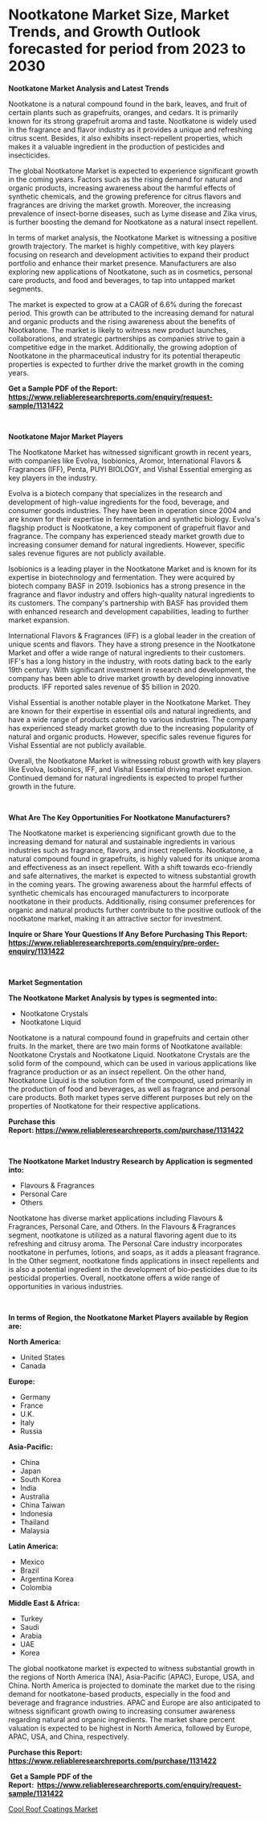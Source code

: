 <p><h1>Nootkatone Market Size, Market Trends, and Growth Outlook forecasted for period from 2023 to 2030</h1></p><p><strong>Nootkatone Market Analysis and Latest Trends</strong></p>
<p><p>Nootkatone is a natural compound found in the bark, leaves, and fruit of certain plants such as grapefruits, oranges, and cedars. It is primarily known for its strong grapefruit aroma and taste. Nootkatone is widely used in the fragrance and flavor industry as it provides a unique and refreshing citrus scent. Besides, it also exhibits insect-repellent properties, which makes it a valuable ingredient in the production of pesticides and insecticides.</p><p>The global Nootkatone Market is expected to experience significant growth in the coming years. Factors such as the rising demand for natural and organic products, increasing awareness about the harmful effects of synthetic chemicals, and the growing preference for citrus flavors and fragrances are driving the market growth. Moreover, the increasing prevalence of insect-borne diseases, such as Lyme disease and Zika virus, is further boosting the demand for Nootkatone as a natural insect repellent.</p><p>In terms of market analysis, the Nootkatone Market is witnessing a positive growth trajectory. The market is highly competitive, with key players focusing on research and development activities to expand their product portfolio and enhance their market presence. Manufacturers are also exploring new applications of Nootkatone, such as in cosmetics, personal care products, and food and beverages, to tap into untapped market segments.</p><p>The market is expected to grow at a CAGR of 6.6% during the forecast period. This growth can be attributed to the increasing demand for natural and organic products and the rising awareness about the benefits of Nootkatone. The market is likely to witness new product launches, collaborations, and strategic partnerships as companies strive to gain a competitive edge in the market. Additionally, the growing adoption of Nootkatone in the pharmaceutical industry for its potential therapeutic properties is expected to further drive the market growth in the coming years.</p></p>
<p><strong>Get a Sample PDF of the Report:&nbsp; <a href="https://www.reliableresearchreports.com/enquiry/request-sample/1131422">https://www.reliableresearchreports.com/enquiry/request-sample/1131422</a></strong></p>
<p>&nbsp;</p>
<p><strong>Nootkatone Major Market Players</strong></p>
<p><p>The Nootkatone Market has witnessed significant growth in recent years, with companies like Evolva, Isobionics, Aromor, International Flavors & Fragrances (IFF), Penta, PUYI BIOLOGY, and Vishal Essential emerging as key players in the industry.</p><p>Evolva is a biotech company that specializes in the research and development of high-value ingredients for the food, beverage, and consumer goods industries. They have been in operation since 2004 and are known for their expertise in fermentation and synthetic biology. Evolva's flagship product is Nootkatone, a key component of grapefruit flavor and fragrance. The company has experienced steady market growth due to increasing consumer demand for natural ingredients. However, specific sales revenue figures are not publicly available.</p><p>Isobionics is a leading player in the Nootkatone Market and is known for its expertise in biotechnology and fermentation. They were acquired by biotech company BASF in 2019. Isobionics has a strong presence in the fragrance and flavor industry and offers high-quality natural ingredients to its customers. The company's partnership with BASF has provided them with enhanced research and development capabilities, leading to further market expansion.</p><p>International Flavors & Fragrances (IFF) is a global leader in the creation of unique scents and flavors. They have a strong presence in the Nootkatone Market and offer a wide range of natural ingredients to their customers. IFF's has a long history in the industry, with roots dating back to the early 19th century. With significant investment in research and development, the company has been able to drive market growth by developing innovative products. IFF reported sales revenue of $5 billion in 2020.</p><p>Vishal Essential is another notable player in the Nootkatone Market. They are known for their expertise in essential oils and natural ingredients, and have a wide range of products catering to various industries. The company has experienced steady market growth due to the increasing popularity of natural and organic products. However, specific sales revenue figures for Vishal Essential are not publicly available.</p><p>Overall, the Nootkatone Market is witnessing robust growth with key players like Evolva, Isobionics, IFF, and Vishal Essential driving market expansion. Continued demand for natural ingredients is expected to propel further growth in the future.</p></p>
<p>&nbsp;</p>
<p><strong>What Are The Key Opportunities For Nootkatone Manufacturers?</strong></p>
<p><p>The Nootkatone market is experiencing significant growth due to the increasing demand for natural and sustainable ingredients in various industries such as fragrance, flavors, and insect repellents. Nootkatone, a natural compound found in grapefruits, is highly valued for its unique aroma and effectiveness as an insect repellent. With a shift towards eco-friendly and safe alternatives, the market is expected to witness substantial growth in the coming years. The growing awareness about the harmful effects of synthetic chemicals has encouraged manufacturers to incorporate nootkatone in their products. Additionally, rising consumer preferences for organic and natural products further contribute to the positive outlook of the nootkatone market, making it an attractive sector for investment.</p></p>
<p><strong>Inquire or Share Your Questions If Any Before Purchasing This Report: <a href="https://www.reliableresearchreports.com/enquiry/pre-order-enquiry/1131422">https://www.reliableresearchreports.com/enquiry/pre-order-enquiry/1131422</a></strong></p>
<p>&nbsp;</p>
<p><strong>Market Segmentation</strong></p>
<p><strong>The Nootkatone Market Analysis by types is segmented into:</strong></p>
<p><ul><li>Nootkatone Crystals</li><li>Nootkatone Liquid</li></ul></p>
<p><p>Nootkatone is a natural compound found in grapefruits and certain other fruits. In the market, there are two main forms of Nootkatone available: Nootkatone Crystals and Nootkatone Liquid. Nootkatone Crystals are the solid form of the compound, which can be used in various applications like fragrance production or as an insect repellent. On the other hand, Nootkatone Liquid is the solution form of the compound, used primarily in the production of food and beverages, as well as fragrance and personal care products. Both market types serve different purposes but rely on the properties of Nootkatone for their respective applications.</p></p>
<p><strong>Purchase this Report:&nbsp;<a href="https://www.reliableresearchreports.com/purchase/1131422">https://www.reliableresearchreports.com/purchase/1131422</a></strong></p>
<p>&nbsp;</p>
<p><strong>The Nootkatone Market Industry Research by Application is segmented into:</strong></p>
<p><ul><li>Flavours & Fragrances</li><li>Personal Care</li><li>Others</li></ul></p>
<p><p>Nootkatone has diverse market applications including Flavours & Fragrances, Personal Care, and Others. In the Flavours & Fragrances segment, nootkatone is utilized as a natural flavoring agent due to its refreshing and citrusy aroma. The Personal Care industry incorporates nootkatone in perfumes, lotions, and soaps, as it adds a pleasant fragrance. In the Other segment, nootkatone finds applications in insect repellents and is also a potential ingredient in the development of bio-pesticides due to its pesticidal properties. Overall, nootkatone offers a wide range of opportunities in various industries.</p></p>
<p>&nbsp;</p>
<p><strong>In terms of Region, the Nootkatone Market Players available by Region are:</strong></p>
<p>
    <p> <strong> North America: </strong>
        <ul>
            <li>United States</li>
            <li>Canada</li>
        </ul>
        </p> 
    <p> <strong> Europe: </strong>
        <ul>
            <li>Germany</li>
            <li>France</li>
            <li>U.K.</li>
            <li>Italy</li>
            <li>Russia</li>
        </ul>
        </p> 
    <p> <strong> Asia-Pacific: </strong>
        <ul>
            <li>China</li>
            <li>Japan</li>
            <li>South Korea</li>
            <li>India</li>
            <li>Australia</li>
            <li>China Taiwan</li>
            <li>Indonesia</li>
            <li>Thailand</li>
            <li>Malaysia</li>
        </ul>
        </p> 
    <p> <strong> Latin America: </strong>
        <ul>
            <li>Mexico</li>
            <li>Brazil</li>
            <li>Argentina Korea</li>
            <li>Colombia</li>
        </ul>
        </p> 
    <p> <strong> Middle East & Africa: </strong>
        <ul>
            <li>Turkey</li>
            <li>Saudi</li>
            <li>Arabia</li>
            <li>UAE</li>
            <li>Korea</li>
        </ul>
    </p>
    </p>
<p><p>The global nootkatone market is expected to witness substantial growth in the regions of North America (NA), Asia-Pacific (APAC), Europe, USA, and China. North America is projected to dominate the market due to the rising demand for nootkatone-based products, especially in the food and beverage and fragrance industries. APAC and Europe are also anticipated to witness significant growth owing to increasing consumer awareness regarding natural and organic ingredients. The market share percent valuation is expected to be highest in North America, followed by Europe, APAC, USA, and China, respectively.</p></p>
<p><strong>Purchase this Report: <a href="https://www.reliableresearchreports.com/purchase/1131422">https://www.reliableresearchreports.com/purchase/1131422</a></strong></p>
<p>&nbsp;<strong>Get a Sample PDF of the Report:&nbsp;&nbsp;<a href="https://www.reliableresearchreports.com/enquiry/request-sample/1131422">https://www.reliableresearchreports.com/enquiry/request-sample/1131422</a></strong></p>
<p><strong></strong></p>
<p><p><a href="https://github.com/RickHolmes3/Market-Research-Report-List-2/blob/main/cool-roof-coatings-market.md">Cool Roof Coatings Market</a></p></p>